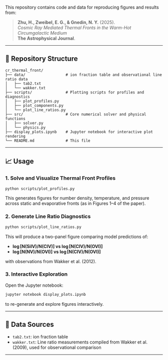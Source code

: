 This repository contains code and data for reproducing figures and results from:

> **Zhu, H., Zweibel, E. G., & Gnedin, N. Y.** (2025).  
> *Cosmic Ray Mediated Thermal Fronts in the Warm-Hot Circumgalactic Medium*  
> **The Astrophysical Journal**.

---

## 📂 Repository Structure

```
cr_thermal_front/
├── data/                  # ion fraction table and observational line ratio data
│   ├── tab2.txt
│   └── wakker.txt
├── scripts/               # Plotting scripts for profiles and diagnostics
│   ├── plot_profiles.py
│   ├── plot_components.py
│   └── plot_line_ratios.py
├── src/                   # Core numerical solver and physical functions
│   ├── solver.py
│   └── physics.py
├── display_plots.ipynb    # Jupyter notebook for interactive plot rendering
└── README.md              # This file
```

---

## 📈 Usage

### 1. Solve and Visualize Thermal Front Profiles

```bash
python scripts/plot_profiles.py
```

This generates figures for number density, temperature, and pressure across static and evaporative fronts (as in Figures 1–4 of the paper).

### 2. Generate Line Ratio Diagnostics

```bash
python scripts/plot_line_ratios.py
```

This will produce a two-panel figure comparing model predictions of:
- **log [N(SiIV)/N(CIV)] vs log [N(CIV)/N(OVI)]**
- **log [N(NV)/N(OVI)] vs log [N(CIV)/N(OVI)]**

with observations from Wakker et al. (2012).

### 3. Interactive Exploration

Open the Jupyter notebook:

```bash
jupyter notebook display_plots.ipynb
```

to re-generate and explore figures interactively.

---

## 📄 Data Sources

- `tab2.txt`: ion fraction table
- `wakker.txt`: Line ratio measurements compiled from Wakker et al. (2009), used for observational comparison

---
